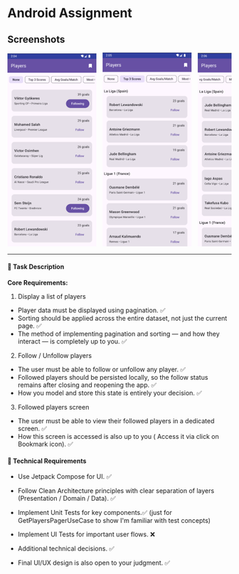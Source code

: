 # Android Assignment

## Screenshots

<div style="overflow-x: auto; white-space: nowrap;">

  <img src="screenshots/1.png" width="200" style="display: inline-block; margin-right: 10px;" alt="Screen 1" />
  <img src="screenshots/2.png" width="200" style="display: inline-block; margin-right: 10px;" alt="Screen 2" />
  <img src="screenshots/3.png" width="200" style="display: inline-block; margin-right: 10px;" alt="Screen 3" />
  <img src="screenshots/4.png" width="200" style="display: inline-block; margin-right: 10px;" alt="Screen 4" />
  <img src="screenshots/5.png" width="200" style="display: inline-block; margin-right: 10px;" alt="Screen 5" />

</div>

---

#### 📝 Task Description

**Core Requirements:**

1. Display a list of players

- Player data must be displayed using pagination. ✅
- Sorting should be applied across the entire dataset, not just the current page. ✅
- The method of implementing pagination and sorting — and how they interact — is completely up to
  you. ✅

2. Follow / Unfollow players

- The user must be able to follow or unfollow any player. ✅
- Followed players should be persisted locally, so the follow status remains after closing and
  reopening the app. ✅
- How you model and store this state is entirely your decision. ✅

3. Followed players screen

- The user must be able to view their followed players in a dedicated screen. ✅
- How this screen is accessed is also up to you ( Access it via click on Bookmark icon). ✅

#### 🔧 Technical Requirements

- Use Jetpack Compose for UI. ✅

- Follow Clean Architecture principles with clear separation of layers (Presentation / Domain / Data).  ✅

- Implement Unit Tests for key components.✅ (just for GetPlayersPagerUseCase to show I'm familiar with test concepts)

- Implement UI Tests for important user flows. ❌ 

- Additional technical decisions. ✅

- Final UI/UX design is also open to your judgment. ✅


